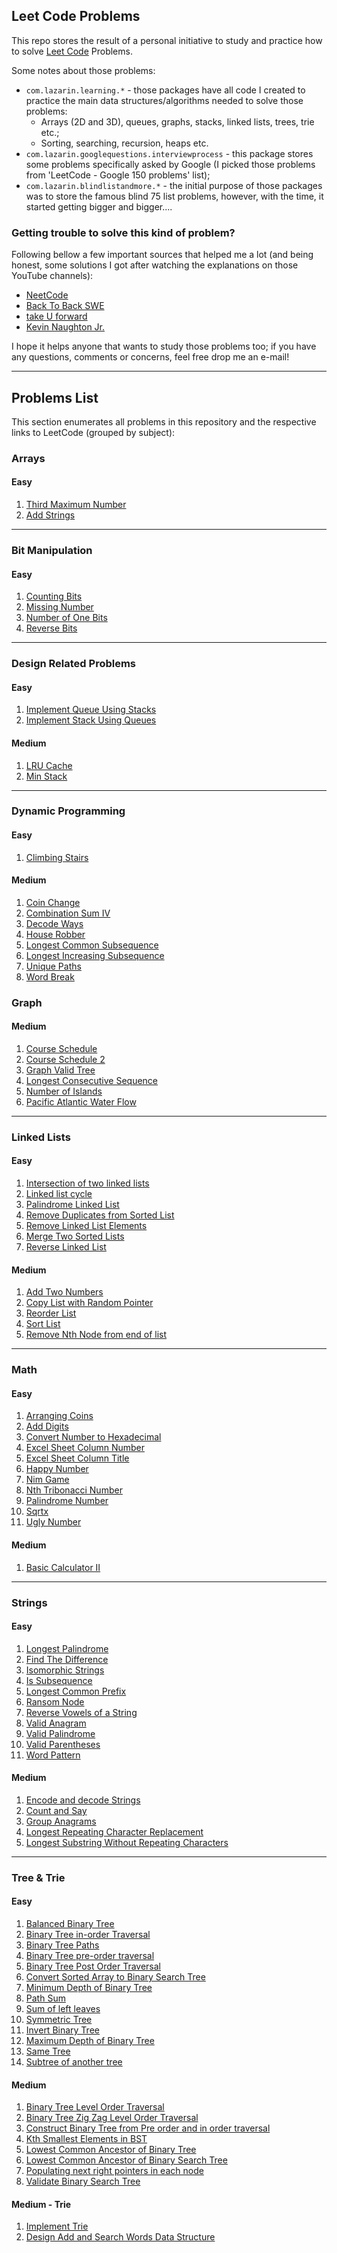## Leet Code Problems

This repo stores the result of a personal initiative to study and practice how to solve [Leet Code](https://leetcode.com/) Problems.

Some notes about those problems:
- `com.lazarin.learning.*` - those packages have all code I created to practice the main data structures/algorithms needed to solve those problems:
  - Arrays (2D and 3D), queues, graphs, stacks, linked lists, trees, trie etc.;
  - Sorting, searching, recursion, heaps etc.
- `com.lazarin.googlequestions.interviewprocess` - this package stores some problems specifically asked by Google (I picked those problems from 'LeetCode - Google 150 problems' list);
- `com.lazarin.blindlistandmore.*` - the initial purpose of those packages was to store the famous blind 75 list problems, however, with the time, it started getting bigger and bigger....

### Getting trouble to solve this kind of problem?

Following bellow a few important sources that helped me a lot (and being honest, some solutions I got after watching the explanations on those YouTube channels):

- [NeetCode](https://www.youtube.com/@NeetCode)
- [Back To Back SWE](https://www.youtube.com/@BackToBackSWE)
- [take U forward](https://www.youtube.com/@takeUforward)
- [Kevin Naughton Jr.](https://www.youtube.com/@KevinNaughtonJr)

I hope it helps anyone that wants to study those problems too; if you have any questions, comments or concerns, feel free drop me an e-mail!

___

## Problems List

This section enumerates all problems in this repository and the respective links to LeetCode (grouped by subject):

### Arrays

#### Easy

1. [Third Maximum Number](https://leetcode.com/problems/third-maximum-number/)
2. [Add Strings](https://leetcode.com/problems/add-strings/)

___

### Bit Manipulation

#### Easy

1. [Counting Bits](https://leetcode.com/problems/counting-bits/)
2. [Missing Number](https://leetcode.com/problems/missing-number/)
3. [Number of One Bits](https://leetcode.com/problems/number-of-1-bits/)
4. [Reverse Bits](https://leetcode.com/problems/reverse-bits/)

___

### Design Related Problems

#### Easy

1. [Implement Queue Using Stacks](https://leetcode.com/problems/implement-queue-using-stacks/)
2. [Implement Stack Using Queues](https://leetcode.com/problems/implement-stack-using-queues/)

#### Medium

1. [LRU Cache](https://leetcode.com/problems/lru-cache/)
2. [Min Stack](https://leetcode.com/problems/min-stack/)

___

### Dynamic Programming

#### Easy

1. [Climbing Stairs](https://leetcode.com/problems/climbing-stairs/)

#### Medium

1. [Coin Change](https://leetcode.com/problems/coin-change/)
2. [Combination Sum IV](https://leetcode.com/problems/combination-sum-iv/)
3. [Decode Ways](https://leetcode.com/problems/decode-ways)
4. [House Robber](https://leetcode.com/problems/house-robber/)
5. [Longest Common Subsequence](https://leetcode.com/problems/longest-common-subsequence/)
6. [Longest Increasing Subsequence](https://leetcode.com/problems/longest-increasing-subsequence/)
7. [Unique Paths](https://leetcode.com/problems/unique-paths/)
8. [Word Break](https://leetcode.com/problems/word-break/)

### Graph

#### Medium

1. [Course Schedule](https://leetcode.com/problems/course-schedule/)
2. [Course Schedule 2](https://leetcode.com/problems/course-schedule-ii/description/)
3. [Graph Valid Tree](https://leetcode.com/problems/graph-valid-tree/)
4. [Longest Consecutive Sequence](https://leetcode.com/problems/longest-consecutive-sequence/)
6. [Number of Islands](https://leetcode.com/problems/number-of-islands/)
7. [Pacific Atlantic Water Flow](https://leetcode.com/problems/pacific-atlantic-water-flow/)

___

### Linked Lists

#### Easy

1. [Intersection of two linked lists](/https://leetcode.com/problems/intersection-of-two-linked-lists/)
2. [Linked list cycle](https://leetcode.com/problems/linked-list-cycle/)
3. [Palindrome Linked List](https://leetcode.com/problems/palindrome-linked-list/)
4. [Remove Duplicates from Sorted List](https://leetcode.com/problems/remove-duplicates-from-sorted-list/)
5. [Remove Linked List Elements](https://leetcode.com/problems/remove-linked-list-elements/description/)
6. [Merge Two Sorted Lists](https://leetcode.com/problems/merge-two-sorted-lists/)
7. [Reverse Linked List](https://leetcode.com/problems/reverse-linked-list/)

#### Medium

1. [Add Two Numbers](https://leetcode.com/problems/add-two-numbers)
2. [Copy List with Random Pointer](https://leetcode.com/problems/copy-list-with-random-pointer/)
3. [Reorder List](https://leetcode.com/problems/reorder-list/)
4. [Sort List](https://leetcode.com/problems/sort-list/)
5. [Remove Nth Node from end of list](https://leetcode.com/problems/remove-nth-node-from-end-of-list/)

___

### Math

#### Easy

1. [Arranging Coins](https://leetcode.com/problems/arranging-coins/)
2. [Add Digits](https://leetcode.com/problems/add-digits/)
3. [Convert Number to Hexadecimal](https://leetcode.com/problems/convert-a-number-to-hexadecimal/)
4. [Excel Sheet Column Number](https://leetcode.com/problems/excel-sheet-column-number/)
5. [Excel Sheet Column Title](https://leetcode.com/problems/excel-sheet-column-title/)
6. [Happy Number](https://leetcode.com/problems/happy-number/)
7. [Nim Game](https://leetcode.com/problems/nim-game)
8. [Nth Tribonacci Number](https://leetcode.com/problems/n-th-tribonacci-number/)
9. [Palindrome Number](https://leetcode.com/problems/palindrome-number/)
10. [Sqrtx](https://leetcode.com/problems/sqrtx/)
11. [Ugly Number](https://leetcode.com/problems/ugly-number)

#### Medium

1. [Basic Calculator II](https://leetcode.com/problems/basic-calculator-ii/)

___

### Strings

#### Easy

1. [Longest Palindrome](https://leetcode.com/problems/longest-palindrome/)
2. [Find The Difference](https://leetcode.com/problems/find-the-difference/)
3. [Isomorphic Strings](https://leetcode.com/problems/isomorphic-strings)
4. [Is Subsequence](https://leetcode.com/problems/is-subsequence)
5. [Longest Common Prefix](https://leetcode.com/problems/longest-common-prefix)
6. [Ransom Node](https://leetcode.com/problems/ransom-note/description/)
7. [Reverse Vowels of a String](https://leetcode.com/problems/reverse-vowels-of-a-string/)
8. [Valid Anagram](https://leetcode.com/problems/valid-anagram)
9. [Valid Palindrome](https://leetcode.com/problems/valid-palindrome)
10. [Valid Parentheses](https://leetcode.com/problems/valid-parentheses)
11. [Word Pattern](https://leetcode.com/problems/word-pattern/)

#### Medium

1. [Encode and decode Strings](https://leetcode.com/problems/encode-and-decode-strings)
2. [Count and Say](https://leetcode.com/problems/count-and-say/)
4. [Group Anagrams](https://leetcode.com/problems/group-anagrams/)
5. [Longest Repeating Character Replacement](https://leetcode.com/problems/longest-repeating-character-replacement/)
6. [Longest Substring Without Repeating Characters](https://leetcode.com/problems/longest-substring-without-repeating-characters/)

___

### Tree & Trie

#### Easy

1. [Balanced Binary Tree](https://leetcode.com/problems/balanced-binary-tree/)
2. [Binary Tree in-order Traversal](https://leetcode.com/problems/binary-tree-inorder-traversal/)
3. [Binary Tree Paths](https://leetcode.com/problems/binary-tree-paths/)
4. [Binary Tree pre-order traversal](https://leetcode.com/problems/binary-tree-preorder-traversal/)
5. [Binary Tree Post Order Traversal](https://leetcode.com/problems/binary-tree-postorder-traversal/)
6. [Convert Sorted Array to Binary Search Tree](https://leetcode.com/problems/convert-sorted-array-to-binary-search-tree/)
7. [Minimum Depth of Binary Tree](https://leetcode.com/problems/balanced-binary-tree/)
8. [Path Sum](https://leetcode.com/problems/path-sum/)
9. [Sum of left leaves](https://leetcode.com/problems/sum-of-left-leaves/)
10. [Symmetric Tree](https://leetcode.com/problems/symmetric-tree/)
11. [Invert Binary Tree](https://leetcode.com/problems/invert-binary-tree/)
12. [Maximum Depth of Binary Tree](https://leetcode.com/problems/maximum-depth-of-binary-tree/)
13. [Same Tree](https://leetcode.com/problems/same-tree/)
14. [Subtree of another tree](https://leetcode.com/problems/subtree-of-another-tree/)

#### Medium

1. [Binary Tree Level Order Traversal](https://leetcode.com/problems/binary-tree-level-order-traversal/)
2. [Binary Tree Zig Zag Level Order Traversal](https://leetcode.com/problems/binary-tree-zigzag-level-order-traversal/)
3. [Construct Binary Tree from Pre order and in order traversal](https://leetcode.com/problems/construct-binary-tree-from-preorder-and-inorder-traversal/)
4. [Kth Smallest Elements in BST](https://leetcode.com/problems/kth-smallest-element-in-a-bst/)
5. [Lowest Common Ancestor of Binary Tree](https://leetcode.com/problems/lowest-common-ancestor-of-a-binary-tree/)
6. [Lowest Common Ancestor of Binary Search Tree](https://leetcode.com/problems/lowest-common-ancestor-of-a-binary-search-tree/)
7. [Populating next right pointers in each node](https://leetcode.com/problems/populating-next-right-pointers-in-each-node/)
8. [Validate Binary Search Tree](https://leetcode.com/problems/validate-binary-search-tree/)

#### Medium - Trie

1. [Implement Trie](https://leetcode.com/problems/implement-trie-prefix-tree/)
3. [Design Add and Search Words Data Structure](https://leetcode.com/problems/design-add-and-search-words-data-structure/)

